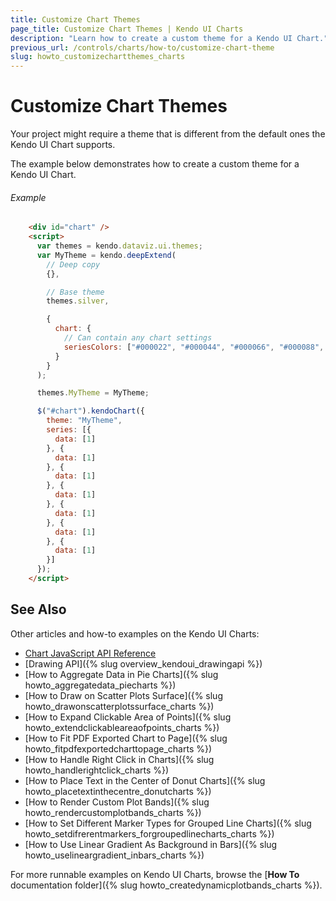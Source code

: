 ```yaml
---
title: Customize Chart Themes
page_title: Customize Chart Themes | Kendo UI Charts
description: "Learn how to create a custom theme for a Kendo UI Chart."
previous_url: /controls/charts/how-to/customize-chart-theme
slug: howto_customizechartthemes_charts
---
```


# Customize Chart Themes

Your project might require a theme that is different from the default ones the Kendo UI Chart supports.

The example below demonstrates how to create a custom theme for a Kendo UI Chart.

###### Example

```html
    <div id="chart" />
    <script>
      var themes = kendo.dataviz.ui.themes;
      var MyTheme = kendo.deepExtend(
        // Deep copy
        {},

        // Base theme      
        themes.silver,

        {
          chart: {
            // Can contain any chart settings
            seriesColors: ["#000022", "#000044", "#000066", "#000088", "#0000aa", "#0000cc", "#0000ee"]
          }
        }
      );

      themes.MyTheme = MyTheme;

      $("#chart").kendoChart({
        theme: "MyTheme",
        series: [{
          data: [1]
        }, {
          data: [1]
        }, {
          data: [1]
        }, {
          data: [1]
        }, {
          data: [1]
        }, {
          data: [1]
        }, {
          data: [1]
        }]
      });
    </script>
```

## See Also

Other articles and how-to examples on the Kendo UI Charts:

* [Chart JavaScript API Reference](/api/javascript/dataviz/ui/chart)
* [Drawing API]({% slug overview_kendoui_drawingapi %})
* [How to Aggregate Data in Pie Charts]({% slug howto_aggregatedata_piecharts %})
* [How to Draw on Scatter Plots Surface]({% slug howto_drawonscatterplotssurface_charts %})
* [How to Expand Clickable Area of Points]({% slug howto_extendclickableareaofpoints_charts %})
* [How to Fit PDF Exported Chart to Page]({% slug howto_fitpdfexportedcharttopage_charts %})
* [How to Handle Right Click in Charts]({% slug howto_handlerightclick_charts %})
* [How to Place Text in the Center of Donut Charts]({% slug howto_placetextinthecentre_donutcharts %})
* [How to Render Custom Plot Bands]({% slug howto_rendercustomplotbands_charts %})
* [How to Set Different Marker Types for Grouped Line Charts]({% slug howto_setdifrerentmarkers_forgroupedlinecharts_charts %})
* [How to Use Linear Gradient As Background in Bars]({% slug howto_uselineargradient_inbars_charts %})

For more runnable examples on Kendo UI Charts, browse the [**How To** documentation folder]({% slug howto_createdynamicplotbands_charts %}).
